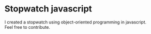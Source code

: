 # Stopwatch javascript
I created a stopwatch using object-oriented programming in javascript.  
Feel free to contribute. 
